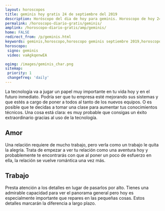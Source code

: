 ```yaml
---
layout: horoscopos
title: geminis hoy gratis 24 de septiembre del 2019 
description: Horóscopo del dia de hoy para geminis. Horoscopo de hoy 24 de septiembre del 2019. Las predicciones de amor, trabajo, vida personal gratis.
permalink: /horoscopo-diario-gratis/geminis/
amplink: /horoscopo-diario-gratis/amp/geminis/
home: FALSE
redirect_from: /p/geminis.html
keywords: geminis,horoscopo,horoscopo geminis septiembre 2019,horoscopo geminis hoy,tarot geminis septiembre 2019,horoscopo geminis,tarot geminis hoy,horoscopo de hoy,horoscopo diario,tarot del amor,horoscopo de hoy geminis,horoscopo diario del tarot, Horoscopo de hoy geminis 24 de septiembre del 2019,horóscopo del día,signos zodiacales 2019, el horoscopo de hoy
horoscopo:
 signo: geminis
 video: vaAgkqenwEA

ogimg: /images/geminis_char.png
sitemap:
 priority: 1
 changefreq: 'daily'
---
```



La tecnología va a jugar un papel muy importante en tu vida hoy y en el futuro inmediato. Podría ser que tu empresa esté mejorando sus sistemas y que estés a cargo de poner a todos al tanto de los nuevos equipos. O es posible que te decidas a tomar una clase para aumentar tus conocimientos técnicos. Una cosa está clara: es muy probable que consigas un éxito extraordinario gracias al uso de la tecnología.

## Amor

Una relación requiere de mucho trabajo, pero verla como un trabajo le quita la alegría. Trata de empezar a ver tu relación como una aventura hoy y probablemente te encontrarás con que al poner un poco de esfuerzo en ella, la relación se vuelve romántica una vez más.

## Trabajo

Presta atención a los detalles en lugar de pasarlos por alto. Tienes una admirable capacidad para ver el panorama general pero hoy es especialmente importante que repares en las pequeñas cosas. Estos detalles marcarán la diferencia a largo plazo.